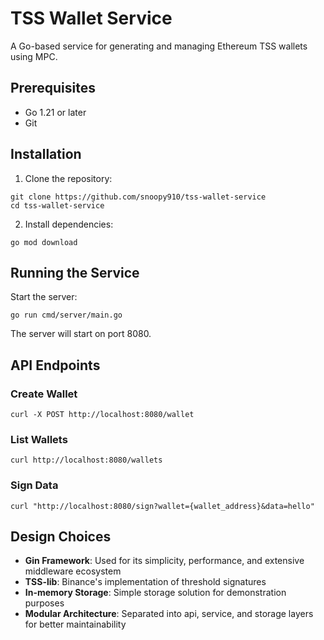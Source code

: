 # TSS Wallet Service

A Go-based service for generating and managing Ethereum TSS wallets using MPC.

## Prerequisites

- Go 1.21 or later
- Git

## Installation

1. Clone the repository:
```
git clone https://github.com/snoopy910/tss-wallet-service
cd tss-wallet-service
```

2. Install dependencies:
```
go mod download
```

## Running the Service

Start the server:
```
go run cmd/server/main.go
```

The server will start on port 8080.

## API Endpoints

### Create Wallet
```
curl -X POST http://localhost:8080/wallet
```

### List Wallets
```
curl http://localhost:8080/wallets
```

### Sign Data
```
curl "http://localhost:8080/sign?wallet={wallet_address}&data=hello"
```

## Design Choices

- **Gin Framework**: Used for its simplicity, performance, and extensive middleware ecosystem
- **TSS-lib**: Binance's implementation of threshold signatures
- **In-memory Storage**: Simple storage solution for demonstration purposes
- **Modular Architecture**: Separated into api, service, and storage layers for better maintainability